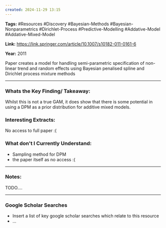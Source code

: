 ```yaml
---
created: 2024-11-29 13:15
---
```

**Tags:** #Resources #Discovery #Bayesian-Methods #Bayesian-Nonparametrics #Dirichlet-Process #Predictive-Modelling #Addative-Model #Addative-Mixed-Model

**Link:** https://link.springer.com/article/10.1007/s10182-011-0161-6

**Year:** 2011

Paper creates a model for handling semi-parametric specification of non-linear trend and random effects using Bayesian penalised spline and Dirichlet process mixture methods

---
### Whats the Key Finding/ Takeaway:

Whilst this is not a true GAM, it does show that there is some potential in using a DPM as a prior distribution for additive mixed models. 

### Interesting Extracts:

No access to full paper :(

### What don't I Currently Understand:

- Sampling method for DPM
- the paper itself as no access :(

---
### Notes:

TODO....

---
### Google Scholar Searches

- Insert a list of key google scholar searches which relate to this resource 
- ...


